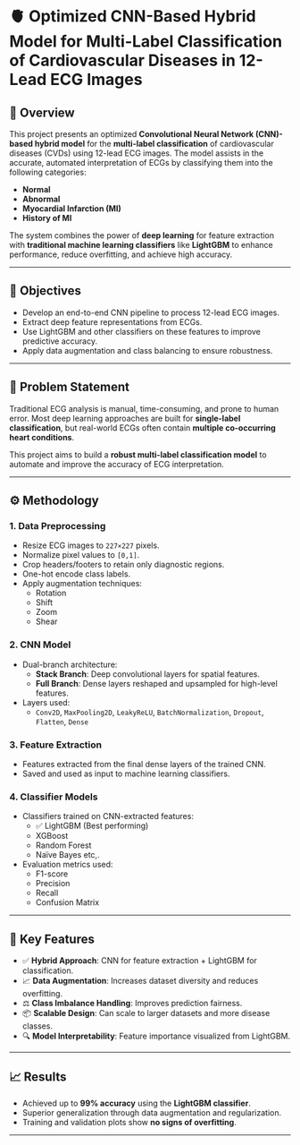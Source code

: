 # 🫀 Optimized CNN-Based Hybrid Model for Multi-Label Classification of Cardiovascular Diseases in 12-Lead ECG Images

## 📘 Overview

This project presents an optimized **Convolutional Neural Network (CNN)-based hybrid model** for the **multi-label classification** of cardiovascular diseases (CVDs) using 12-lead ECG images. The model assists in the accurate, automated interpretation of ECGs by classifying them into the following categories:

- **Normal**
- **Abnormal**
- **Myocardial Infarction (MI)**
- **History of MI**

The system combines the power of **deep learning** for feature extraction with **traditional machine learning classifiers** like **LightGBM** to enhance performance, reduce overfitting, and achieve high accuracy.

---

## 🎯 Objectives

- Develop an end-to-end CNN pipeline to process 12-lead ECG images.
- Extract deep feature representations from ECGs.
- Use LightGBM and other classifiers on these features to improve predictive accuracy.
- Apply data augmentation and class balancing to ensure robustness.

---

## 🧠 Problem Statement

Traditional ECG analysis is manual, time-consuming, and prone to human error. Most deep learning approaches are built for **single-label classification**, but real-world ECGs often contain **multiple co-occurring heart conditions**.

This project aims to build a **robust multi-label classification model** to automate and improve the accuracy of ECG interpretation.

---

## ⚙️ Methodology

### 1. Data Preprocessing

- Resize ECG images to `227×227` pixels.
- Normalize pixel values to `[0,1]`.
- Crop headers/footers to retain only diagnostic regions.
- One-hot encode class labels.
- Apply augmentation techniques:
  - Rotation
  - Shift
  - Zoom
  - Shear

### 2. CNN Model

- Dual-branch architecture:
  - **Stack Branch**: Deep convolutional layers for spatial features.
  - **Full Branch**: Dense layers reshaped and upsampled for high-level features.
- Layers used:
  - `Conv2D`, `MaxPooling2D`, `LeakyReLU`, `BatchNormalization`, `Dropout`, `Flatten`, `Dense`

### 3. Feature Extraction

- Features extracted from the final dense layers of the trained CNN.
- Saved and used as input to machine learning classifiers.

### 4. Classifier Models

- Classifiers trained on CNN-extracted features:
  - ✅ LightGBM (Best performing)
  - XGBoost
  - Random Forest
  - Naïve Bayes etc,.
- Evaluation metrics used:
  - F1-score
  - Precision
  - Recall
  - Confusion Matrix

---

## 🚀 Key Features

- ✅ **Hybrid Approach**: CNN for feature extraction + LightGBM for classification.
- 📈 **Data Augmentation**: Increases dataset diversity and reduces overfitting.
- ⚖️ **Class Imbalance Handling**: Improves prediction fairness.
- 📦 **Scalable Design**: Can scale to larger datasets and more disease classes.
- 🔍 **Model Interpretability**: Feature importance visualized from LightGBM.

---

## 📈 Results

- Achieved up to **99% accuracy** using the **LightGBM classifier**.
- Superior generalization through data augmentation and regularization.
- Training and validation plots show **no signs of overfitting**.

---

